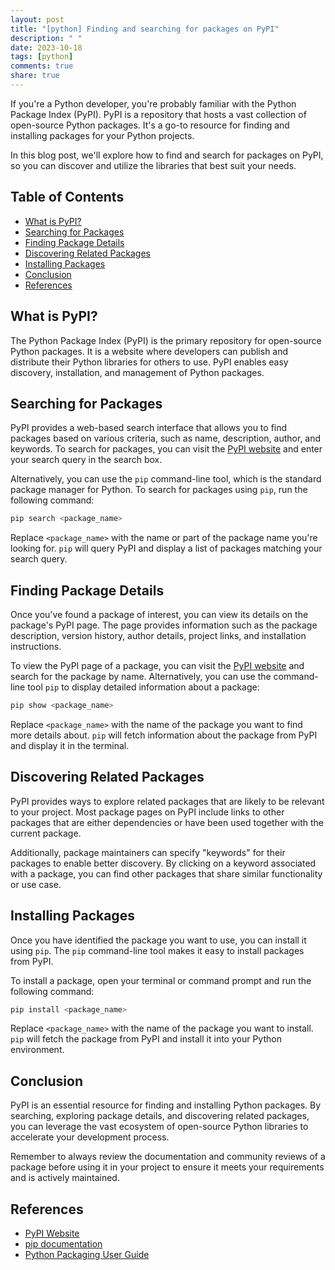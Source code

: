 ```yaml
---
layout: post
title: "[python] Finding and searching for packages on PyPI"
description: " "
date: 2023-10-18
tags: [python]
comments: true
share: true
---
```


If you're a Python developer, you're probably familiar with the Python Package Index (PyPI). PyPI is a repository that hosts a vast collection of open-source Python packages. It's a go-to resource for finding and installing packages for your Python projects.

In this blog post, we'll explore how to find and search for packages on PyPI, so you can discover and utilize the libraries that best suit your needs.

## Table of Contents
- [What is PyPI?](#what-is-pypi)
- [Searching for Packages](#searching-for-packages)
- [Finding Package Details](#finding-package-details)
- [Discovering Related Packages](#discovering-related-packages)
- [Installing Packages](#installing-packages)
- [Conclusion](#conclusion)
- [References](#references)

## What is PyPI?
The Python Package Index (PyPI) is the primary repository for open-source Python packages. It is a website where developers can publish and distribute their Python libraries for others to use. PyPI enables easy discovery, installation, and management of Python packages.

## Searching for Packages
PyPI provides a web-based search interface that allows you to find packages based on various criteria, such as name, description, author, and keywords. To search for packages, you can visit the [PyPI website](https://pypi.org/) and enter your search query in the search box.

Alternatively, you can use the `pip` command-line tool, which is the standard package manager for Python. To search for packages using `pip`, run the following command:

```python
pip search <package_name>
```

Replace `<package_name>` with the name or part of the package name you're looking for. `pip` will query PyPI and display a list of packages matching your search query.

## Finding Package Details
Once you've found a package of interest, you can view its details on the package's PyPI page. The page provides information such as the package description, version history, author details, project links, and installation instructions.

To view the PyPI page of a package, you can visit the [PyPI website](https://pypi.org/) and search for the package by name. Alternatively, you can use the command-line tool `pip` to display detailed information about a package:

```python
pip show <package_name>
```

Replace `<package_name>` with the name of the package you want to find more details about. `pip` will fetch information about the package from PyPI and display it in the terminal.

## Discovering Related Packages
PyPI provides ways to explore related packages that are likely to be relevant to your project. Most package pages on PyPI include links to other packages that are either dependencies or have been used together with the current package.

Additionally, package maintainers can specify "keywords" for their packages to enable better discovery. By clicking on a keyword associated with a package, you can find other packages that share similar functionality or use case.

## Installing Packages
Once you have identified the package you want to use, you can install it using `pip`. The `pip` command-line tool makes it easy to install packages from PyPI.

To install a package, open your terminal or command prompt and run the following command:

```python
pip install <package_name>
```

Replace `<package_name>` with the name of the package you want to install. `pip` will fetch the package from PyPI and install it into your Python environment.

## Conclusion
PyPI is an essential resource for finding and installing Python packages. By searching, exploring package details, and discovering related packages, you can leverage the vast ecosystem of open-source Python libraries to accelerate your development process.

Remember to always review the documentation and community reviews of a package before using it in your project to ensure it meets your requirements and is actively maintained.

## References
- [PyPI Website](https://pypi.org/)
- [pip documentation](https://pip.pypa.io/en/stable/)
- [Python Packaging User Guide](https://packaging.python.org/)